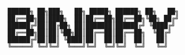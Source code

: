 <pre><div align="center">

██████╗ ██╗███╗   ██╗ █████╗ ██████╗ ██╗   ██╗
██╔══██╗██║████╗  ██║██╔══██╗██╔══██╗╚██╗ ██╔╝
██████╔╝██║██╔██╗ ██║███████║██████╔╝ ╚████╔╝ 
██╔══██╗██║██║╚██╗██║██╔══██║██╔══██╗  ╚██╔╝  
██████╔╝██║██║ ╚████║██║  ██║██║  ██║   ██║   
╚═════╝ ╚═╝╚═╝  ╚═══╝╚═╝  ╚═╝╚═╝  ╚═╝   ╚═╝   
                                              
</div>
</pre>

<!---
Schwar2/Schwar2 is a ✨ special ✨ repository because its `README.md` (this file) appears on your GitHub profile.
You can click the Preview link to take a look at your changes.
--->
